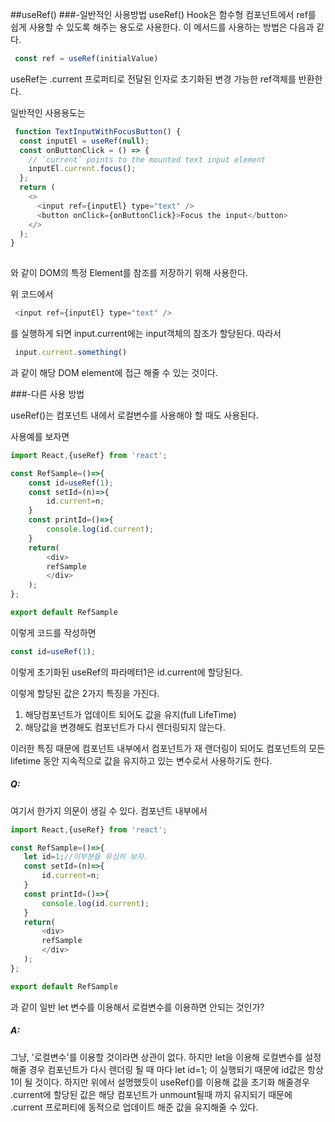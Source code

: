 ##useRef()
###-일반적인 사용방법
useRef() Hook은 함수형 컴포넌트에서 ref를 쉽게 사용할 수 있도록 해주는 용도로 사용한다. 
이 메서드를 사용하는 방법은 다음과 같다. 
```javascript
 const ref = useRef(initialValue)
```
useRef는 .current 프로퍼티로 전달된 인자로 초기화된 변경 가능한 ref객체를 반환한다. 

일반적인 사용용도는
```javascript
 function TextInputWithFocusButton() {
  const inputEl = useRef(null);
  const onButtonClick = () => {
    // `current` points to the mounted text input element
    inputEl.current.focus();
  };
  return (
    <>
      <input ref={inputEl} type="text" />
      <button onClick={onButtonClick}>Focus the input</button>
    </>
  );
}
 
```
와 같이 DOM의 특정 Element를 참조를 저장하기 위해 사용한다. 

위 코드에서 
```javascript
 <input ref={inputEl} type="text" />
```
를 실행하게 되면 input.current에는 input객체의 참조가 할당된다. 따라서 
```javascript
 input.current.something()
```
과 같이 해당 DOM element에 접근 해줄 수 있는 것이다. 

###-다른 사용 방법

useRef()는 컴포넌트 내에서 로컬변수를 사용해야 할 때도 사용된다.

사용예를 보자면 

```javascript
import React,{useRef} from 'react';

const RefSample=()=>{
    const id=useRef(1);
    const setId=(n)=>{
        id.current=n;
    }
    const printId=()=>{
        console.log(id.current);
    }
    return(
        <div>
        refSample
        </div>
    );
};

export default RefSample
```
이렇게 코드를 작성하면 
```javascript
const id=useRef(1);
```
이렇게 초기화된 useRef의 파라메터1은 id.current에 할당된다.

이렇게 할당된 값은 2가지 특징을 가진다.
1. 해당컴포넌트가 업데이트 되어도 값을 유지(full LifeTime)
2. 해당값을 변경해도 컴포넌트가 다시 렌더링되지 않는다.

이러한 특징 때문에 컴포넌트 내부에서 컴포넌트가 재 랜더링이 되어도 컴포넌트의 모든 lifetime 동안 지속적으로 값을 유지하고 있는 변수로서 사용하기도 한다.

##### Q:
여기서 한가지 의문이 생길 수 있다.
컴포넌트 내부에서 
 ```javascript
import React,{useRef} from 'react';

const RefSample=()=>{
    let id=1;//이부분을 유심히 보자.
    const setId=(n)=>{
        id.current=n;
    }
    const printId=()=>{
        console.log(id.current);
    }
    return(
        <div>
        refSample
        </div>
    );
};

export default RefSample
```
과 같이 일반 let 변수를 이용해서 로컬변수를 이용하면 안되는 것인가?

##### A:
그냥, '로컬변수'를 이용할 것이라면 상관이 없다. 하지만 let을 이용해 로컬변수를 설정해줄 경우 컴포넌트가 다시 렌더링 될 때 마다 let id=1;
이 실행되기 때문에 id값은 항상 1이 될 것이다. 하지만 위에서 설명했듯이 useRef()를 이용해 값을 초기화 해줄경우 .current에 할당된 값은 해당 컴포넌트가 unmount될때 까지 유지되기 때문에 .current 프로퍼티에 동적으로 업데이트 해준 값을  유지해줄 수 있다.





